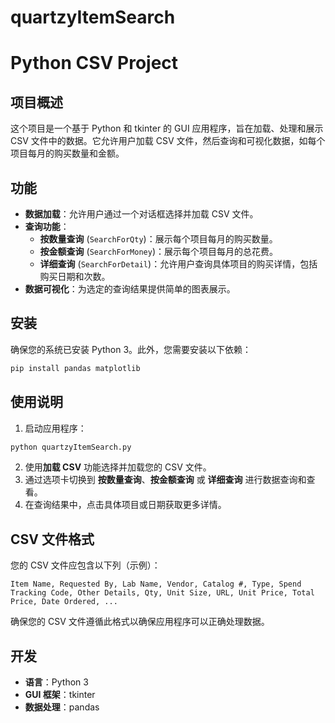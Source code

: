 # quartzyItemSearch


# Python CSV Project

## 项目概述

这个项目是一个基于 Python 和 tkinter 的 GUI 应用程序，旨在加载、处理和展示 CSV 文件中的数据。它允许用户加载 CSV 文件，然后查询和可视化数据，如每个项目每月的购买数量和金额。

## 功能

- **数据加载**：允许用户通过一个对话框选择并加载 CSV 文件。
- **查询功能**：
  - **按数量查询** (`SearchForQty`)：展示每个项目每月的购买数量。
  - **按金额查询** (`SearchForMoney`)：展示每个项目每月的总花费。
  - **详细查询** (`SearchForDetail`)：允许用户查询具体项目的购买详情，包括购买日期和次数。
- **数据可视化**：为选定的查询结果提供简单的图表展示。

## 安装

确保您的系统已安装 Python 3。此外，您需要安装以下依赖：

```bash
pip install pandas matplotlib
```

## 使用说明

1. 启动应用程序：

```bash
python quartzyItemSearch.py
```

2. 使用**加载 CSV** 功能选择并加载您的 CSV 文件。
3. 通过选项卡切换到 **按数量查询**、**按金额查询** 或 **详细查询** 进行数据查询和查看。
4. 在查询结果中，点击具体项目或日期获取更多详情。

## CSV 文件格式

您的 CSV 文件应包含以下列（示例）：

```
Item Name, Requested By, Lab Name, Vendor, Catalog #, Type, Spend Tracking Code, Other Details, Qty, Unit Size, URL, Unit Price, Total Price, Date Ordered, ...
```

确保您的 CSV 文件遵循此格式以确保应用程序可以正确处理数据。

## 开发

- **语言**：Python 3
- **GUI 框架**：tkinter
- **数据处理**：pandas

